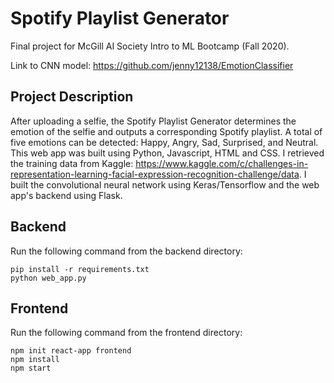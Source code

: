 # Spotify Playlist Generator

Final project for McGill AI Society Intro to ML Bootcamp (Fall 2020).

Link to CNN model: https://github.com/jenny12138/EmotionClassifier

## Project Description

After uploading a selfie, the Spotify Playlist Generator determines the emotion of the selfie and outputs a corresponding Spotify playlist. A total of five emotions can be detected: Happy, Angry, Sad, Surprised, and Neutral. This web app was built using Python, Javascript, HTML and CSS. I retrieved the training data from Kaggle: https://www.kaggle.com/c/challenges-in-representation-learning-facial-expression-recognition-challenge/data. I built the convolutional neural network using Keras/Tensorflow and the web app's backend using Flask.

## Backend

Run the following command from the backend directory:

```
pip install -r requirements.txt
python web_app.py
```

## Frontend

Run the following command from the frontend directory:

```
npm init react-app frontend
npm install
npm start
```
